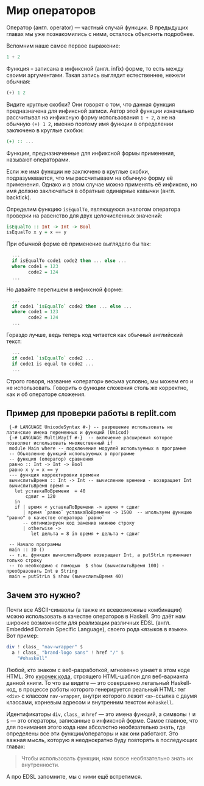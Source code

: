 # Мир операторов

Оператор (англ. operator) &mdash; частный случай функции. В предыдущих главах мы уже познакомились с ними, осталось объяснить подробнее.

Вспомним наше самое первое выражение:

```haskell
1 + 2
```

Функция `+` записана в инфиксной (англ. infix) форме, то есть между своими аргументами. Такая запись выглядит естественнее, нежели обычная:

```haskell
(+) 1 2
```

Видите круглые скобки? Они говорят о том, что данная функция предназначена для инфиксной записи. Автор этой функции изначально рассчитывал на инфиксную форму использования `1 + 2`, а не на обычную `(+) 1 2`, именно поэтому имя функции в определении заключено в круглые скобки:

```haskell
(+) :: ...
```

Функции, предназначенные для инфиксной формы применения, называют операторами.

Если же имя функции не заключено в круглые скобки, подразумевается, что мы рассчитываем на обычную форму её применения. Однако и в этом случае можно применять её инфиксно, но имя должно заключаться в обратные одинарные кавычки (англ. backtick).

Определим функцию `isEqualTo`, являющуюся аналогом оператора проверки на равенство для двух целочисленных значений:

```haskell
isEqualTo :: Int -> Int -> Bool
isEqualTo x y = x == y
```

При обычной форме её применение выглядело бы так:

```haskell
  ...
  if isEqualTo code1 code2 then ... else ...
  where code1 = 123
        code2 = 124
  ...
```

Но давайте перепишем в инфиксной форме:

```haskell
  ...
  if code1 `isEqualTo` code2 then ... else ...
  where code1 = 123
        code2 = 124
  ...
```

Гораздо лучше, ведь теперь код читается как обычный английский текст:

```haskell
  ...
  if code1 `isEqualTo` code2 ...
  if code1 is equal to code2 ...
  ...
```

Строго говоря, название &laquo;оператор&raquo; весьма условно, мы можем его и не использовать. Говорить о функции сложения столь же корректно, как и об операторе сложения.

## Пример для проверки работы в replit.com

```haslell
 {-# LANGUAGE UnicodeSyntax #-} -- разрешение использовать не латинские имена переменных и функций (Unicod)
 {-# LANGUAGE MultiWayIf #-}  -- включение расширения которое позволяет использовать множественный if
 module Main where -- подключение модулей используемых в программе
 -- Обьявление функций используемых в программе
 -- функция (оператор) сравнения
 равно :: Int -> Int -> Bool
 равно x y = x == y
 --- функция корректировки времени
 вычислитьВремя :: Int -> Int -- вычисление времени - возвращает Int 
 вычислитьВремя время =
   let уставкаПоВремени  = 40
       сдвиг = 120
   in
   if | время < уставкаПоВремени -> время + сдвиг
      | время `равно` уставкаПоВремени -> 1500  -- ипользуем функцию "равно" в качестве оператора `равно`
      -- оптимизируем код заменив нижнюю строку
      | otherwise -> 
         let дельта = 8 in время + дельта + сдвиг
    
 -- Начало программы
 main :: IO ()
 -- т.к. функция вычислитьВремя возвращает Int, а putStrLn принимает только строку 
 -- то необходимо с помощью  $ show (вычислитьВремя 100) - преобразовать Int в String
 main = putStrLn $ show (вычислитьВремя 40)

```

## Зачем это нужно?

Почти все ASCII-символы (а также их всевозможные комбинации) можно использовать в качестве операторов в Haskell. Это даёт нам широкие возможности для реализации различных EDSL (англ. Embedded Domain Specific Language), своего рода &laquo;языков в языке&raquo;. Вот пример:

```haskell
div ! class_ "nav-wrapper" $
  a ! class_ "brand-logo sans" ! href "/" $
    "#ohaskell"
```

Любой, кто знаком с веб-разработкой, мгновенно узнает в этом коде HTML. Это [кусочек кода](https://github.com/denisshevchenko/ohaskell.guide/blob/master/src/CreateHtmlTemplates.hs#L56), строящего HTML-шаблон для веб-варианта данной книги. То что вы видите &mdash; это совершенно легальный Haskell-код, в процессе работы которого генерируется реальный HTML: тег `<div>` с классом `nav-wrapper`, внутри которого лежит `<a>`-ссылка с двумя классами, корневым адресом и внутренним текстом `#ohaskell`.

Идентификаторы `div`, `class_` и `href` &mdash; это имена функций, а символы `!` и `$` &mdash; это операторы, записанные в инфиксной форме. Самое главное, что для понимания этого кода нам абсолютно необязательно знать, где определены все эти функции/операторы и как они работают. Это важная мысль, которую я неоднократно буду повторять в последующих главах:

> Чтобы использовать функции, нам вовсе необязательно знать их внутренности.

А про EDSL запомните, мы с ними ещё встретимся.

